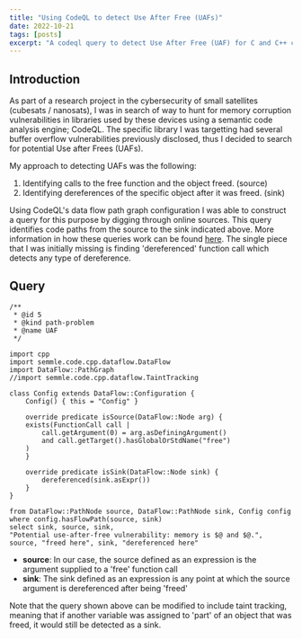 ```yaml
---
title: "Using CodeQL to detect Use After Free (UAFs)"
date: 2022-10-21
tags: [posts]
excerpt: "A codeql query to detect Use After Free (UAF) for C and C++ codebases"
---
```


Introduction
---

As part of a research project in the cybersecurity of small satellites (cubesats / nanosats), I was in search of way to hunt for memory corruption vulnerabilities in libraries used by these devices using a semantic code analysis engine; CodeQL. The specific library I was targetting had several buffer overflow vulnerabilities previously disclosed, thus I decided to search for potential Use after Frees (UAFs). 

My approach to detecting UAFs was the following: 
1. Identifying calls to the free function and the object freed. (source) 
2. Identifying dereferences of the specific object after it was freed. (sink)

Using CodeQL's data flow path graph configuration I was able to construct a query for this purpose by digging through online sources. This query identifies code paths from the source to the sink indicated above. More information in how these queries work can be found [here](https://codeql.github.com/docs/codeql-language-guides/analyzing-data-flow-in-cpp/#analyzing-data-flow-in-cpp). The single piece that I was initially missing is finding 'dereferenced' function call which detects any type of dereference. 

Query
---

```
/**
 * @id 5
 * @kind path-problem
 * @name UAF
 */

import cpp
import semmle.code.cpp.dataflow.DataFlow
import DataFlow::PathGraph
//import semmle.code.cpp.dataflow.TaintTracking

class Config extends DataFlow::Configuration {
    Config() { this = "Config" }

    override predicate isSource(DataFlow::Node arg) {
    exists(FunctionCall call |
        call.getArgument(0) = arg.asDefiningArgument()
        and call.getTarget().hasGlobalOrStdName("free")
    )
    }

    override predicate isSink(DataFlow::Node sink) {
        dereferenced(sink.asExpr())
    }
}

from DataFlow::PathNode source, DataFlow::PathNode sink, Config config
where config.hasFlowPath(source, sink)
select sink, source, sink, 
"Potential use-after-free vulnerability: memory is $@ and $@.",
source, "freed here", sink, "dereferenced here"
```

- **source**: In our case, the source defined as an expression is the argument supplied to a 'free' function call
- **sink**: The sink defined as an expression is any point at which the source argument is dereferenced after being 'freed'

Note that the query shown above can be modified to include taint tracking, meaning that if another variable was assigned to 'part' of an object that was freed, it would still be detected as a sink.  


